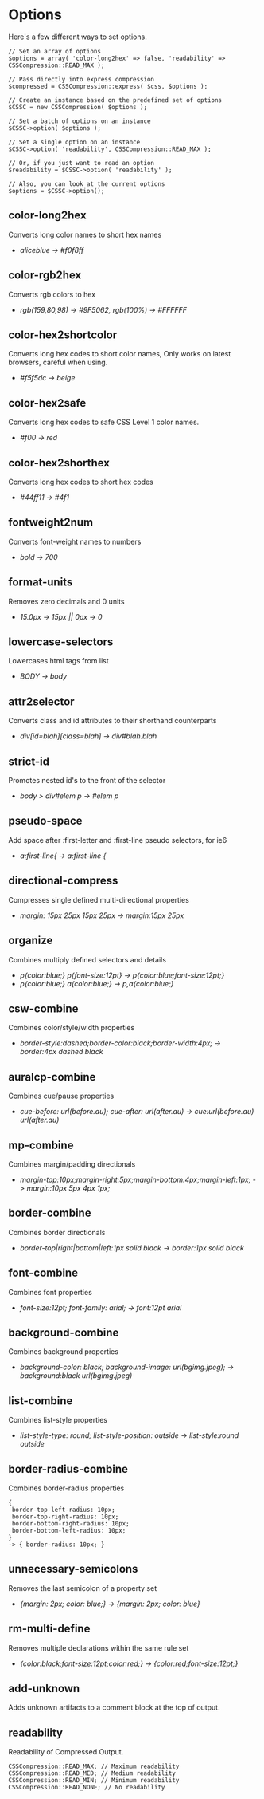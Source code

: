 Options
=========

Here's a few different ways to set options.

	// Set an array of options
	$options = array( 'color-long2hex' => false, 'readability' => CSSCompression::READ_MAX );

	// Pass directly into express compression
	$compressed = CSSCompression::express( $css, $options );

	// Create an instance based on the predefined set of options
	$CSSC = new CSSCompression( $options );

	// Set a batch of options on an instance
	$CSSC->option( $options );

	// Set a single option on an instance
	$CSSC->option( 'readability', CSSCompression::READ_MAX );

	// Or, if you just want to read an option
	$readability = $CSSC->option( 'readability' );

	// Also, you can look at the current options
	$options = $CSSC->option();


color-long2hex
--------------

Converts long color names to short hex names

 - *aliceblue -> #f0f8ff*


color-rgb2hex
-------------

Converts rgb colors to hex

 - *rgb(159,80,98) -> #9F5062, rgb(100%) -> #FFFFFF*


color-hex2shortcolor
--------------------

Converts long hex codes to short color names, Only works on latest browsers, careful when using.

 - *#f5f5dc -> beige*


color-hex2safe
--------------------

Converts long hex codes to safe CSS Level 1 color names.

 - *#f00 -> red*


color-hex2shorthex
------------------

Converts long hex codes to short hex codes

 - *#44ff11 -> #4f1*


fontweight2num
--------------

Converts font-weight names to numbers

 - *bold -> 700*


format-units
------------

Removes zero decimals and 0 units

 - *15.0px -> 15px || 0px -> 0*


lowercase-selectors
-------------------

Lowercases html tags from list

 - *BODY -> body*


attr2selector
-------------

Converts class and id attributes to their shorthand counterparts

 - *div[id=blah][class=blah] -> div#blah.blah*


strict-id
---------

Promotes nested id's to the front of the selector

 - *body > div#elem p -> #elem p*


pseudo-space
------------

Add space after :first-letter and :first-line pseudo selectors, for ie6

 - *a:first-line{ -> a:first-line {*


directional-compress
--------------------

Compresses single defined multi-directional properties

 - *margin: 15px 25px 15px 25px -> margin:15px 25px*


organize
--------

Combines multiply defined selectors and details

 - *p{color:blue;} p{font-size:12pt} -> p{color:blue;font-size:12pt;}*
 - *p{color:blue;} a{color:blue;} -> p,a{color:blue;}*



csw-combine
-----------

Combines color/style/width properties

 - *border-style:dashed;border-color:black;border-width:4px; -> border:4px dashed black*


auralcp-combine
---------------

Combines cue/pause properties

 - *cue-before: url(before.au); cue-after: url(after.au) -> cue:url(before.au) url(after.au)*


mp-combine
----------

Combines margin/padding directionals

 - *margin-top:10px;margin-right:5px;margin-bottom:4px;margin-left:1px; -> margin:10px 5px 4px 1px;*


border-combine
--------------

Combines border directionals

 - *border-top|right|bottom|left:1px solid black -> border:1px solid black*


font-combine
------------

Combines font properties

 - *font-size:12pt; font-family: arial; -> font:12pt arial*


background-combine
------------------

Combines background properties

 - *background-color: black; background-image: url(bgimg.jpeg); -> background:black url(bgimg.jpeg)*


list-combine
------------

Combines list-style properties

 - *list-style-type: round; list-style-position: outside -> list-style:round outside*


border-radius-combine
---------------------

Combines border-radius properties

	{
	 border-top-left-radius: 10px;
	 border-top-right-radius: 10px;
	 border-bottom-right-radius: 10px;
	 border-bottom-left-radius: 10px;
	}
	-> { border-radius: 10px; }


unnecessary-semicolons
---------------------- 
Removes the last semicolon of a property set

 - *{margin: 2px; color: blue;} -> {margin: 2px; color: blue}*


rm-multi-define
---------------

Removes multiple declarations within the same rule set

 - *{color:black;font-size:12pt;color:red;} -> {color:red;font-size:12pt;}*


add-unknown
-----------

Adds unknown artifacts to a comment block at the top of output.


readability
-----------

Readability of Compressed Output.

	CSSCompression::READ_MAX; // Maximum readability
	CSSCompression::READ_MED; // Medium readability
	CSSCompression::READ_MIN; // Minimum readability
	CSSCompression::READ_NONE; // No readability
